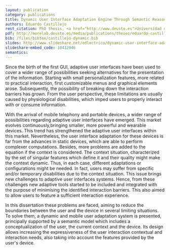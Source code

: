 ```yaml
--- 
layout: publication
category: publications
title: Dynamic User Interface Adaptation Engine Through Semantic Reasoning And Modelling in Mobile Devices
authors: Eduardo Castillejo
rest_citation: PhD thesis, <a href="http://www.deusto.es">Universidad de Deusto</a>, March 9th, 2015.
pdf: http://morelab.deusto.es/media/publications/theses/eduardo-castillejo.pdf
bib: /files/bibtex/castillejo-dynamic.bib
slides: http://www.slideshare.net/edlectrico/dynamic-user-interface-adaptation-engine-through-semantic-modelling-and-reasoning-in-mobile-devices
slideshare-embed_code: 10412946
semantics: 
--- 
```


Since the birth of the first GUI, adaptive user interfaces have been used to cover a wider range of possibilities seeking alternatives for the presentation of the information. Starting with small personalization features, more related to practical interaction, first customizable menus and graphical elements arose. Subsequently, the possibility of breaking down the interaction barriers has grown. From the user perspective, these limitations are usually caused by physiological disabilities, which imped users to properly interact with or consume information.

With the arrival of mobile telephony and portable devices, a wider range of possibilities regarding adaptive user interfaces have emerged. This market evolves continuously,bringing smaller, more powerful and wearable devices. This trend has strengthened the adaptive user interfaces within this market. Nevertheless, the user interface adaptation for these devices is far from the advances in static devices, which are able to perform complexer computations. Besides, more problems are added to the equation if the context is considered. The context situation, characterized by the set of singular features which define it and their quality might make the context dynamic. Thus, in each case, different adaptations or configurations might be needed. In fact, users may suffer from specific and/or temporary disabilities due to the context situation. This issue brings new challenges to adaptive user interfaces systems. Hence, from these challenges new adaptive tools started to be included and integrated with the purpose of minimising the identified interaction barriers. This also aimed to allow users to feature a sufficient interaction experience.

In this dissertation these problems are faced, aiming to reduce the boundaries between the user and the device in several limiting situations. To solve them, a dynamic and mobile user adaptation system is presented, principally supported by a semantic model which includes a conceptualization of the user, the current context and the device. Its design allows increasing the expressiveness of the user interaction contextual and interaction needs, also taking into account the features provided by the user's device.
